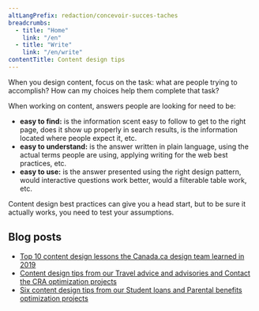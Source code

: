 ```yaml
---
altLangPrefix: redaction/concevoir-succes-taches
breadcrumbs:
  - title: "Home"
    link: "/en"
  - title: "Write"
    link: "/en/write"
contentTitle: Content design tips
---
```

<p>When you design content, focus on the task: what are people trying to accomplish? How can my choices help them complete that task?</p>

<p>When working on content, answers people are looking for need to be:</p>

<ul>
  <li><strong>easy to find:</strong> is the information scent easy to follow to get to the right page, does it show up properly in search results, is the information located where people expect it, etc.</li>
  <li><strong>easy to understand:</strong> is the answer written in plain language, using the actual terms people are using, applying writing for the web best practices, etc.</li>
  <li><strong>easy to use:</strong> is the answer presented using the right design pattern, would interactive questions work better, would a filterable table work, etc.</li>
</ul>

<p>Content design best practices can give you a head start, but to be sure it actually works, you need to test your assumptions.</p>

<h2>Blog posts</h2>
<ul>
  <li><a href="https://blog.canada.ca/2019/12/20/top-ten-lessons.html">Top 10 content design lessons the Canada.ca design team learned in 2019</a></li>
  <li><a href="https://blog.canada.ca/2019/11/01/tips-travel-contact.html">Content design tips from our Travel advice and advisories and Contact the CRA optimization projects</a></li>
  <li><a href="https://blog.canada.ca/2019/08/26/content-design-tips.html">Six content design tips from our Student loans and Parental benefits optimization projects</a></li>
</ul>
